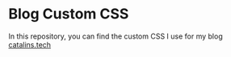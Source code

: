 # Blog Custom CSS

In this repository, you can find the custom CSS I use for my blog [catalins.tech](https://catalins.tech)
